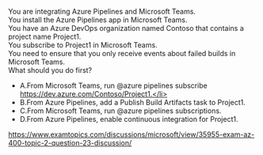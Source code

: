 You are integrating Azure Pipelines and Microsoft Teams.<br/>You install the Azure Pipelines app in Microsoft Teams.<br/>You have an Azure DevOps organization named Contoso that contains a project name Project1.<br/>You subscribe to Project1 in Microsoft Teams.<br/>You need to ensure that you only receive events about failed builds in Microsoft Teams.<br/>What should you do first?<br/><ul><li class="multi-choice-item correct-hidden"><span class="multi-choice-letter" data-choice-letter="A">A.</span>From Microsoft Teams, run @azure pipelines subscribe https://dev.azure.com/Contoso/Project1.</li><li class="multi-choice-item"><span class="multi-choice-letter" data-choice-letter="B">B.</span>From Azure Pipelines, add a Publish Build Artifacts task to Project1.</li><li class="multi-choice-item"><span class="multi-choice-letter" data-choice-letter="C">C.</span>From Microsoft Teams, run @azure pipelines subscriptions.</li><li class="multi-choice-item"><span class="multi-choice-letter" data-choice-letter="D">D.</span>From Azure Pipelines, enable continuous integration for Project1.</li></ul><p><a href="https://www.examtopics.com/discussions/microsoft/view/35955-exam-az-400-topic-2-question-23-discussion/">https://www.examtopics.com/discussions/microsoft/view/35955-exam-az-400-topic-2-question-23-discussion/</a></p><script src="https://giscus.app/client.js"                    data-repo="azsamples/az204"                    data-repo-id="R_kgDOMRXzDQ"                    data-category="General"                    data-category-id="DIC_kwDOMRXzDc4Cgi27"                    data-mapping="pathname"                    data-strict="0"                    data-reactions-enabled="0"                    data-emit-metadata="0"                    data-input-position="bottom"                    data-theme="preferred_color_scheme"                    data-lang="en"                    crossorigin="anonymous"                    async>                    </script>